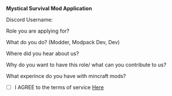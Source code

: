 **Mystical Survival Mod Application**

Discord Username:

Role you are applying for?

What do you do? (Modder, Modpack Dev, Dev)

Where did you hear about us?

Why do you want to have this role/ what can you contribute to us?

What experince do you have with mincraft mods? 

- [ ] I AGREE to the terms of service [Here](URL_to_wiki) 
